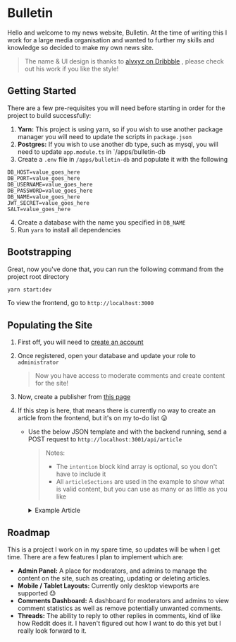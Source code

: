 # Bulletin

Hello and welcome to my news website, Bulletin. At the time of writing this I work for a large media organisation and wanted to further my skills and knowledge so decided to make my own news site.

> The name & UI design is thanks to [alvxyz on Dribbble](https://dribbble.com/alvxyz) , please check out his work if you like the style!

## Getting Started

There are a few pre-requisites you will need before starting in order for the project to build successfully:

1. **Yarn:** This project is using yarn, so if you wish to use another package manager you will need to update the scripts in `package.json`
2. **Postgres:** If you wish to use another db type, such as mysql, you will need to update `app.module.ts` in `/apps/bulletin-db
3. Create a `.env` file in `/apps/bulletin-db` and populate it with the following

```
DB_HOST=value_goes_here
DB_PORT=value_goes_here
DB_USERNAME=value_goes_here
DB_PASSWORD=value_goes_here
DB_NAME=value_goes_here
JWT_SECRET=value_goes_here
SALT=value_goes_here
```

4. Create a database with the name you specified in `DB_NAME`
5. Run `yarn` to install all dependencies

## Bootstrapping

Great, now you've done that, you can run the following command from the project root directory

```sh
yarn start:dev
```

To view the frontend, go to `http://localhost:3000`

## Populating the Site

1.  First off, you will need to [create an account](http://localhost:3000/register)
2.  Once registered, open your database and update your role to `administrator`
    > Now you have access to moderate comments and create content for the site!
3.  Now, create a publisher from [this page](http://localhost:3000/admin/publisher)
4.  If this step is here, that means there is currently no way to create an article from the frontend, but it's on my to-do list 😜

    -   Use the below JSON template and with the backend running, send a POST request to `http://localhost:3001/api/article`

        > Notes:
        >
        > -   The `intention` block kind array is optional, so you don't have to include it
        > -   All `articleSections` are used in the example to show what is valid content, but you can use as many or as little as you like

        <details>

        <summary>Example Article</summary>

            ```json
            {
                "publisherId": 1,
                "author": "Billy Bob",
                "title": "Wow, such headline",
                "articleSections": [
                    {
                        "kind": "text",
                        "text": "The article text would go here"
                    },
                    {
                        "kind": "text",
                        "text": "More text, this time with bold, and italics",
                        "intentions": [
                            {
                                "kind": "emphasized",
                                "index": 36,
                                "length": 7
                            },
                            {
                                "kind": "important",
                                "index": 26,
                                "length": 4
                            }
                        ]
                    },
                    {
                        "kind": "heading",
                        "text": "This is a heading!"
                    },
                    {
                        "kind": "quote",
                        "text": "I'm pickle rick!!!!",
                        "attribution": "Rick Sanchez"
                    },
                    {
                        "kind": "image",
                        "url": "an-image-url.webp",
                        "text": "This is a caption",
                        "intentions": [
                            {
                                "kind": "emphasized",
                                "index": 0,
                                "length": 4
                            },
                            {
                                "kind": "important",
                                "index": 10,
                                "length": 7
                            }
                        ]
                    }
                ],
                "category": "Business",
                "readTime": 5,
                "urlToImage": "an-image-url.jpg",
                "publishedAt": "2023-10-01T09:15:59Z",
                "flags": ["must-read"]
            }
            ```

        </details>

## Roadmap

This is a project I work on in my spare time, so updates will be when I get time.
There are a few features I plan to implement which are:

-   **Admin Panel:** A place for moderators, and admins to manage the content on the site, such as creating, updating or deleting articles.
-   **Mobile / Tablet Layouts:** Currently only desktop viewports are supported 😓
-   **Comments Dashboard:** A dashboard for moderators and admins to view comment statistics as well as remove potentially unwanted comments.
-   **Threads:** The ability to reply to other replies in comments, kind of like how Reddit does it. I haven't figured out how I want to do this yet but I really look forward to it.
